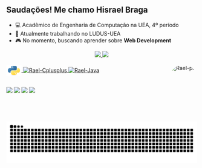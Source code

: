 ## Saudações! Me chamo Hisrael Braga

- 💻 Acadêmico de Engenharia de Computação na UEA, 4º período
- 👾 Atualmente trabalhando no LUDUS-UEA
- 🎮 No momento, buscando aprender sobre **Web Development**

<div align="center">
  <a href="https://github.com/devRaelBraga">
  <img height="140em" src="https://github-readme-stats.vercel.app/api?username=devRaelBraga&show_icons=true&theme=tokyonight&include_all_commits=true&count_private=true"/>
  <img height="140em" src="https://github-readme-stats.vercel.app/api/top-langs/?username=devRaelBraga&layout=compact&langs_count=7&theme=tokyonight"/>
</div>
  
<div style="display: inline_block"><br>
  <img align="center" alt="Rael-Python" height="30" width="40" src="https://raw.githubusercontent.com/devicons/devicon/master/icons/python/python-original.svg">
  <img align="center" alt="Rael-Cplusplus" height="30" width="40" src="https://cdn.jsdelivr.net/gh/devicons/devicon/icons/cplusplus/cplusplus-original.svg">
  <img align="center" alt="Rael-Java" height="30" width="40" src="https://cdn.jsdelivr.net/gh/devicons/devicon/icons/java/java-original-wordmark.svg">
  <img align="right" alt="Rael-pic" height="150" style="border-radius:50px;" src="https://1.bp.blogspot.com/-U76zJ1jVnL4/WH4MO2JsI_I/AAAAAAAAtsg/pO_Nsab7YN8gBsc8MyY8Qp0S4QLjkmUvwCLcB/s1600/diboas%2Besperando%2Ba%2Bmorte.gif">
</div>

##
<div> 
   <a href="https://wa.me/5592988396263" target="_blank"><img src="https://img.shields.io/badge/WhatsApp-25D366?style=for-the-badge&logo=whatsapp&logoColor=white" target="_blank"></a> 
  <a href = "mailto:hisraelc@gmail.com"><img src="https://img.shields.io/badge/Gmail-D14836?style=for-the-badge&logo=gmail&logoColor=white" target="_blank"></a>
  <a href="https://www.instagram.com/hisrael.braga/" target="_blank"><img src="https://img.shields.io/badge/-Instagram-%23E4405F?style=for-the-badge&logo=instagram&logoColor=white" target="_blank"></a>
  <a href="https://www.linkedin.com/in/hisrael-braga-052188216/" target="_blank"><img src="https://img.shields.io/badge/-LinkedIn-%230077B5?style=for-the-badge&logo=linkedin&logoColor=white" target="_blank"></a> 

  ![Snake animation](https://github.com/devRaelBraga/devRaelBraga/blob/output/github-contribution-grid-snake.svg)
  </div>
  
